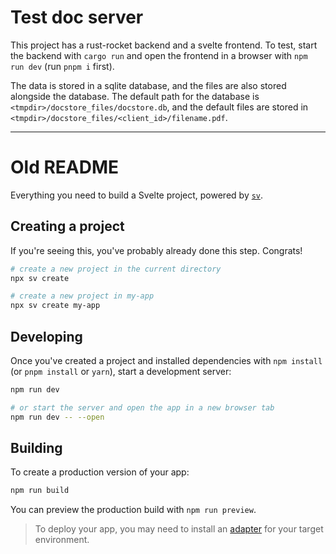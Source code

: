 # Test doc server

This project has a rust-rocket backend and a svelte frontend. To test, start the backend with `cargo run` and open the frontend in a browser with `npm run dev` (run `pnpm i` first).

The data is stored in a sqlite database, and the files are also stored alongside the database. The default path for the database is `<tmpdir>/docstore_files/docstore.db`, and the default files are stored in `<tmpdir>/docstore_files/<client_id>/filename.pdf`.


----
# Old README

Everything you need to build a Svelte project, powered by [`sv`](https://github.com/sveltejs/cli).

## Creating a project

If you're seeing this, you've probably already done this step. Congrats!

```bash
# create a new project in the current directory
npx sv create

# create a new project in my-app
npx sv create my-app
```

## Developing

Once you've created a project and installed dependencies with `npm install` (or `pnpm install` or `yarn`), start a development server:

```bash
npm run dev

# or start the server and open the app in a new browser tab
npm run dev -- --open
```

## Building

To create a production version of your app:

```bash
npm run build
```

You can preview the production build with `npm run preview`.

> To deploy your app, you may need to install an [adapter](https://svelte.dev/docs/kit/adapters) for your target environment.
